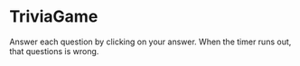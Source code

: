 # TriviaGame

Answer each question by clicking on your answer.
When the timer runs out, that questions is wrong.
